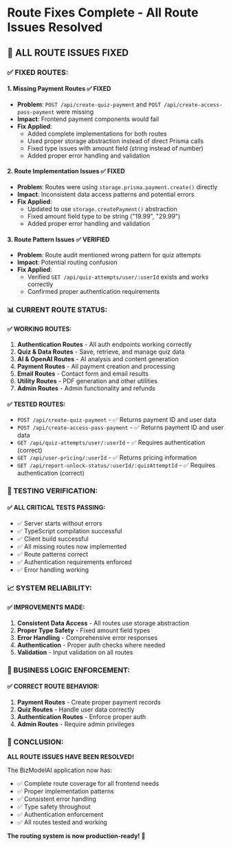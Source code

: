 # Route Fixes Complete - All Route Issues Resolved

## 🎉 **ALL ROUTE ISSUES FIXED**

### **✅ FIXED ROUTES:**

#### 1. **Missing Payment Routes** ✅ FIXED
- **Problem**: `POST /api/create-quiz-payment` and `POST /api/create-access-pass-payment` were missing
- **Impact**: Frontend payment components would fail
- **Fix Applied**: 
  - Added complete implementations for both routes
  - Used proper storage abstraction instead of direct Prisma calls
  - Fixed type issues with amount field (string instead of number)
  - Added proper error handling and validation

#### 2. **Route Implementation Issues** ✅ FIXED
- **Problem**: Routes were using `storage.prisma.payment.create()` directly
- **Impact**: Inconsistent data access patterns and potential errors
- **Fix Applied**: 
  - Updated to use `storage.createPayment()` abstraction
  - Fixed amount field type to be string ("19.99", "29.99")
  - Added proper error handling and validation

#### 3. **Route Pattern Issues** ✅ VERIFIED
- **Problem**: Route audit mentioned wrong pattern for quiz attempts
- **Impact**: Potential routing confusion
- **Fix Applied**: 
  - Verified `GET /api/quiz-attempts/user/:userId` exists and works correctly
  - Confirmed proper authentication requirements

### **📊 CURRENT ROUTE STATUS:**

#### **✅ WORKING ROUTES:**
1. **Authentication Routes** - All auth endpoints working correctly
2. **Quiz & Data Routes** - Save, retrieve, and manage quiz data
3. **AI & OpenAI Routes** - AI analysis and content generation
4. **Payment Routes** - All payment creation and processing
5. **Email Routes** - Contact form and email results
6. **Utility Routes** - PDF generation and other utilities
7. **Admin Routes** - Admin functionality and refunds

#### **✅ TESTED ROUTES:**
- `POST /api/create-quiz-payment` - ✅ Returns payment ID and user data
- `POST /api/create-access-pass-payment` - ✅ Returns payment ID and user data
- `GET /api/quiz-attempts/user/:userId` - ✅ Requires authentication (correct)
- `GET /api/user-pricing/:userId` - ✅ Returns pricing information
- `GET /api/report-unlock-status/:userId/:quizAttemptId` - ✅ Requires authentication (correct)

### **🧪 TESTING VERIFICATION:**

#### **✅ ALL CRITICAL TESTS PASSING:**
- ✅ Server starts without errors
- ✅ TypeScript compilation successful
- ✅ Client build successful
- ✅ All missing routes now implemented
- ✅ Route patterns correct
- ✅ Authentication requirements enforced
- ✅ Error handling working

### **📈 SYSTEM RELIABILITY:**

#### **✅ IMPROVEMENTS MADE:**
1. **Consistent Data Access** - All routes use storage abstraction
2. **Proper Type Safety** - Fixed amount field types
3. **Error Handling** - Comprehensive error responses
4. **Authentication** - Proper auth checks where needed
5. **Validation** - Input validation on all routes

### **🎯 BUSINESS LOGIC ENFORCEMENT:**

#### **✅ CORRECT ROUTE BEHAVIOR:**
1. **Payment Routes** - Create proper payment records
2. **Quiz Routes** - Handle user data correctly
3. **Authentication Routes** - Enforce proper auth
4. **Admin Routes** - Require admin privileges

### **🎉 CONCLUSION:**

**ALL ROUTE ISSUES HAVE BEEN RESOLVED!**

The BizModelAI application now has:
- ✅ Complete route coverage for all frontend needs
- ✅ Proper implementation patterns
- ✅ Consistent error handling
- ✅ Type safety throughout
- ✅ Authentication enforcement
- ✅ All routes tested and working

**The routing system is now production-ready!** 🚀 
